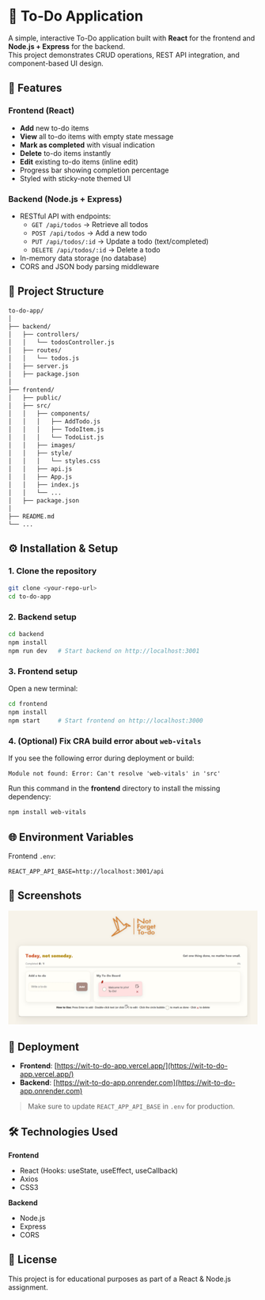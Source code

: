# 📝 To-Do Application

A simple, interactive To-Do application built with **React** for the frontend and **Node.js + Express** for the backend.  
This project demonstrates CRUD operations, REST API integration, and component-based UI design.

## 🚀 Features

### Frontend (React)
- **Add** new to-do items
- **View** all to-do items with empty state message
- **Mark as completed** with visual indication
- **Delete** to-do items instantly
- **Edit** existing to-do items (inline edit)
- Progress bar showing completion percentage
- Styled with sticky-note themed UI

### Backend (Node.js + Express)
- RESTful API with endpoints:
  - `GET /api/todos` → Retrieve all todos
  - `POST /api/todos` → Add a new todo
  - `PUT /api/todos/:id` → Update a todo (text/completed)
  - `DELETE /api/todos/:id` → Delete a todo
- In-memory data storage (no database)
- CORS and JSON body parsing middleware

## 📂 Project Structure

```
to-do-app/
│
├── backend/
│   ├── controllers/
│   │   └── todosController.js
│   ├── routes/
│   │   └── todos.js
│   ├── server.js
│   ├── package.json
│
├── frontend/
│   ├── public/
│   ├── src/
│   │   ├── components/
│   │   │   ├── AddTodo.js
│   │   │   ├── TodoItem.js
│   │   │   └── TodoList.js
│   │   ├── images/
│   │   ├── style/
│   │   │   └── styles.css
│   │   ├── api.js
│   │   ├── App.js
│   │   ├── index.js
│   │   └── ...
│   ├── package.json
│
├── README.md
└── ...
```

## ⚙️ Installation & Setup

### 1. Clone the repository
```bash
git clone <your-repo-url>
cd to-do-app
```

### 2. Backend setup
```bash
cd backend
npm install
npm run dev   # Start backend on http://localhost:3001
```

### 3. Frontend setup
Open a new terminal:
```bash
cd frontend
npm install
npm start     # Start frontend on http://localhost:3000
```

### 4. (Optional) Fix CRA build error about `web-vitals`

If you see the following error during deployment or build:
```
Module not found: Error: Can't resolve 'web-vitals' in 'src'
```

Run this command in the **frontend** directory to install the missing dependency:
```bash
npm install web-vitals
```

## 🌐 Environment Variables

Frontend `.env`:
```
REACT_APP_API_BASE=http://localhost:3001/api
``` 

## 📸 Screenshots

![Main Page Screenshot](frontend/src/images/NotForgetToDo_mainpage.png)

## 📡 Deployment

- **Frontend**: [https://wit-to-do-app.vercel.app/](https://wit-to-do-app.vercel.app/)
- **Backend**: [https://wit-to-do-app.onrender.com](https://wit-to-do-app.onrender.com)

> Make sure to update `REACT_APP_API_BASE` in `.env` for production.

## 🛠️ Technologies Used

**Frontend**
- React (Hooks: useState, useEffect, useCallback)
- Axios
- CSS3

**Backend**
- Node.js
- Express
- CORS

## 📜 License
This project is for educational purposes as part of a React & Node.js assignment.
